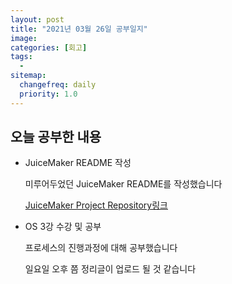 ```yaml
---
layout: post
title: "2021년 03월 26일 공부일지"
image:
categories: [회고]
tags: 
  - 
sitemap:
  changefreq: daily
  priority: 1.0
---
```


## 오늘 공부한 내용

- JuiceMaker README 작성

  미루어두었던 JuiceMaker README를 작성했습니다

  [JuiceMaker Project Repository링크](https://github.com/Neph3779/ios-juice-maker)

- OS 3강 수강 및 공부

  프로세스의 진행과정에 대해 공부했습니다

  일요일 오후 쯤 정리글이 업로드 될 것 같습니다

  


